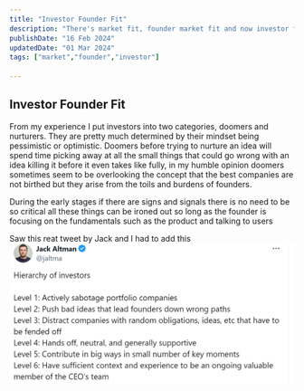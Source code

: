 ```yaml
---
title: "Investor Founder Fit"
description: "There's market fit, founder market fit and now investor founder fit a insights found from these conjugate pairs"
publishDate: "16 Feb 2024"
updatedDate: "01 Mar 2024"
tags: ["market","founder","investor"]

---
```


## Investor Founder Fit

From my experience I put investors into two categories, doomers and nurturers. They are pretty much determined by their mindset being pessimistic or optimistic.
Doomers before trying to nurture an idea will spend time picking away at all the small things that could go wrong with an idea killing it before it even takes like fully, 
in my humble opinion doomers sometimes seem to be overlooking the concept that the best companies are not birthed but they arise from the toils and burdens of founders.

During the early stages if there are signs and signals there is no need to be so critical all these things can be ironed out so long as the founder is focusing on the fundamentals 
such as the product and talking to users 

Saw this reat tweet by Jack and I had to add this
![Jaltma Levels of Investots](./jaltma_hierarchy_of_investors.png)
